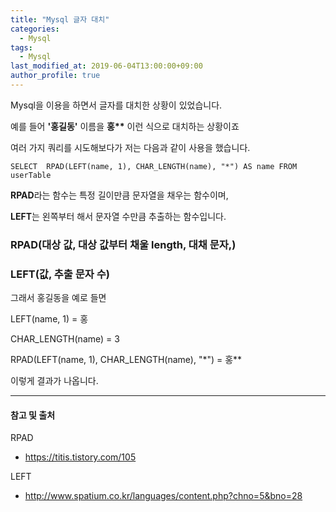 ```yaml
---
title: "Mysql 글자 대치"
categories: 
  - Mysql
tags:
  - Mysql
last_modified_at: 2019-06-04T13:00:00+09:00
author_profile: true
---
```


Mysql을 이용을 하면서 글자를 대치한 상황이 있었습니다.

예를 들어 **'홍길동'** 이름을 **홍\*\*** 이런 식으로 대치하는 상황이죠

여러 가지 쿼리를 시도해보다가 저는 다음과 같이 사용을 했습니다.

    SELECT  RPAD(LEFT(name, 1), CHAR_LENGTH(name), "*") AS name FROM userTable 

**RPAD**라는 함수는 특정 길이만큼 문자열을 채우는 함수이며,

**LEFT**는 왼쪽부터 해서 문자열 수만큼 추출하는 함수입니다.

### RPAD(대상 값, 대상 값부터 채울 length, 대채 문자,) 

### LEFT(값, 추출 문자 수)

그래서 홍길동을 예로 들면

LEFT(name, 1) = 홍

CHAR_LENGTH(name) = 3

RPAD(LEFT(name, 1), CHAR_LENGTH(name), "*") = 홍**

이렇게 결과가 나옵니다.

---
#### 참고 및 출처

RPAD
- https://titis.tistory.com/105

LEFT
- http://www.spatium.co.kr/languages/content.php?chno=5&bno=28﻿